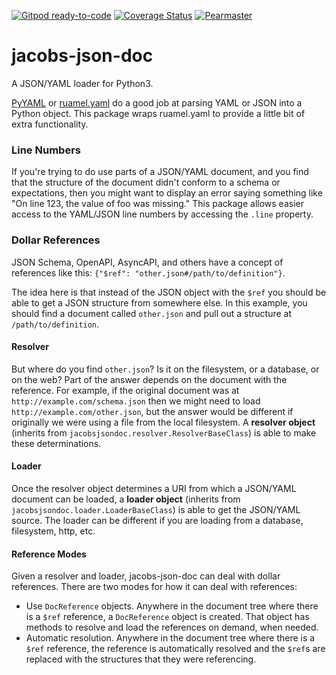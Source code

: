 [![Gitpod ready-to-code](https://img.shields.io/badge/Gitpod-ready--to--code-blue?logo=gitpod)](https://gitpod.io/#https://github.com/pearmaster/jacobs-json-doc)
[![Coverage Status](https://coveralls.io/repos/github/pearmaster/jacobs-json-doc/badge.svg?branch=master)](https://coveralls.io/github/pearmaster/jacobs-json-doc?branch=master)
[![Pearmaster](https://circleci.com/gh/pearmaster/jacobs-json-doc.svg?style=shield)](https://app.circleci.com/pipelines/github/pearmaster/jacobs-json-doc)

# jacobs-json-doc
A JSON/YAML loader for Python3.

[PyYAML](https://pyyaml.org/) or [ruamel.yaml](https://sourceforge.net/projects/ruamel-yaml/) do a good job at parsing YAML or JSON into a Python object. This package wraps ruamel.yaml to provide a little bit of extra functionality.  

### Line Numbers

If you're trying to do use parts of a JSON/YAML document, and you find that the structure of the document didn't conform to a schema or expectations, then you might want to display an error saying something like "On line 123, the value of foo was missing."  This package allows easier access to the YAML/JSON line numbers by accessing the `.line` property.

### Dollar References

JSON Schema, OpenAPI, AsyncAPI, and others have a concept of references like this: `{"$ref": "other.json#/path/to/definition"}`.

The idea here is that instead of the JSON object with the `$ref` you should be able to get a JSON structure from somewhere else.  In this example, you should find a document called `other.json` and pull out a structure at `/path/to/definition`.  

#### Resolver

But where do you find `other.json`?  Is it on the filesystem, or a database, or on the web?  Part of the answer depends on the document with the reference.  For example, if the original document was at `http://example.com/schema.json` then we might need to load `http://example.com/other.json`, but the answer would be different if originally we were using a file from the local filesystem.  A **resolver object** (inherits from `jacobsjsondoc.resolver.ResolverBaseClass`) is able to make these determinations.

#### Loader

Once the resolver object determines a URI from which a JSON/YAML document can be loaded, a **loader object** (inherits from `jacobsjsondoc.loader.LoaderBaseClass`) is able to get the JSON/YAML source.  The loader can be different if you are loading from a database, filesystem, http, etc.

#### Reference Modes

Given a resolver and loader, jacobs-json-doc can deal with dollar references.  There are two modes for how it can deal with references:

 * Use `DocReference` objects.  Anywhere in the document tree where there is a `$ref` reference, a `DocReference` object is created.  That object has methods to resolve and load the references on demand, when needed.
 * Automatic resolution.  Anywhere in the document tree where there is a `$ref` reference, the reference is automatically resolved and the `$ref`s are replaced with the structures that they were referencing.
 

